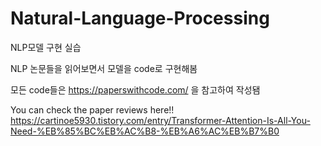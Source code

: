 # Natural-Language-Processing
NLP모델 구현 실습

NLP 논문들을 읽어보면서 모델을 code로 구현해봄

모든 code들은 https://paperswithcode.com/ 을 참고하여 작성됌

You can check the paper reviews here!! 
https://cartinoe5930.tistory.com/entry/Transformer-Attention-Is-All-You-Need-%EB%85%BC%EB%AC%B8-%EB%A6%AC%EB%B7%B0
